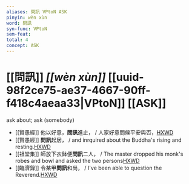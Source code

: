 ```yaml
---
aliases: 問訊 VPtoN ASK
pinyin: wèn xùn
word: 問訊
syn-func: VPtoN
sem-feat: 
total: 4
concept: ASK 
---
```

# [[問訊]] *[[wèn xùn]]*  [[uuid-98f2ce75-ae37-4667-90ff-f418c4aeaa33|VPtoN]] [[ASK]]
ask about; ask (somebody)
 - [[賢愚經]] 他以好意，**問訊**進止， / 人家好意問候平安與否，[HXWD](https://hxwd.org/textview.html?location=KR6b0059_T_003-0369c.30)
 - [[賢愚經]] **問訊**起居， / and inrquired about the Buddha's rising and resting.[HXWD](https://hxwd.org/textview.html?location=KR6b0059_T_010-0419b.25)
 - [[祖堂集]] 師放下衣鉢便**問訊**二人， / The master dropped his monk's robes and bowl and asked the two persons[HXWD](https://hxwd.org/textview.html?location=KR6q0002_Yan_004-1160a.29)
 - [[臨濟錄]] 令某甲**問訊**和尚， / I've been able to question the Reverend.[HXWD](https://hxwd.org/textview.html?location=KR6q0053_T_001-0504c.28)